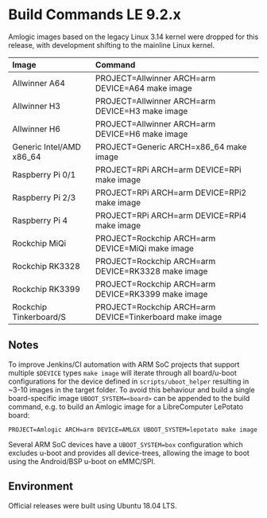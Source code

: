 # Build Commands LE 9.2.x

Amlogic images based on the legacy Linux 3.14 kernel were dropped for this release, with development shifting to the mainline Linux kernel.

| Image | Command |
| :--- | :--- |
| Allwinner A64 | PROJECT=Allwinner ARCH=arm DEVICE=A64 make image |
| Allwinner H3 | PROJECT=Allwinner ARCH=arm DEVICE=H3 make image |
| Allwinner H6 | PROJECT=Allwinner ARCH=arm DEVICE=H6 make image |
| Generic Intel/AMD x86_64 | PROJECT=Generic ARCH=x86_64 make image |
| Raspberry Pi 0/1 | PROJECT=RPi ARCH=arm DEVICE=RPi make image |
| Raspberry Pi 2/3 | PROJECT=RPi ARCH=arm DEVICE=RPi2 make image |
| Raspberry Pi 4 | PROJECT=RPi ARCH=arm DEVICE=RPi4 make image |
| Rockchip MiQi | PROJECT=Rockchip ARCH=arm DEVICE=MiQi make image |
| Rockchip RK3328 | PROJECT=Rockchip ARCH=arm DEVICE=RK3328 make image |
| Rockchip RK3399 | PROJECT=Rockchip ARCH=arm DEVICE=RK3399 make image |
| Rockchip Tinkerboard/S | PROJECT=Rockchip ARCH=arm DEVICE=Tinkerboard make image |

## Notes

To improve Jenkins/CI automation with ARM SoC projects that support multiple `$DEVICE` types `make image` will iterate through all board/u-boot configurations for the device defined in `scripts/uboot_helper` resulting in ~3-10 images in the target folder. To avoid this behaviour and build a single board-specific image `UBOOT_SYSTEM=<board>` can be appended to the build command, e.g. to build an Amlogic image for a LibreComputer LePotato board:

```
PROJECT=Amlogic ARCH=arm DEVICE=AMLGX UBOOT_SYSTEM=lepotato make image
```

Several ARM SoC devices have a `UBOOT_SYSTEM=box` configuration which excludes u-boot and provides all device-trees, allowing the image to boot using the Android/BSP u-boot on eMMC/SPI.

## Environment

Official releases were built using Ubuntu 18.04 LTS.
